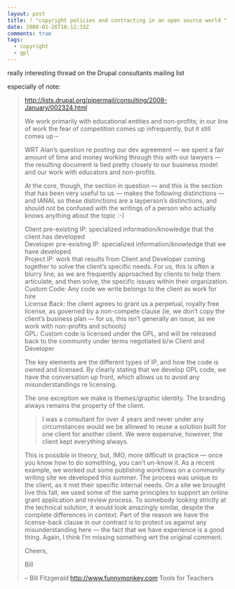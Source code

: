 ```yaml
---
layout: post
title: ! "copyright policies and contracting in an open source world "
date: 2008-01-26T16:12:33Z
comments: true
tags:
  - copyright
  - gpl
---
```


really interesting thread on the Drupal consultants mailing list

especially of note:

> http://lists.drupal.org/pipermail/consulting/2008-January/002324.html
>
> We work primarily with educational entities and non-profits; in our line
> of work the fear of competition comes up infrequently, but it still
> comes up –
>
> WRT Alan’s question re posting our dev agreement — we spent a fair
> amount of time and money working through this with our lawyers — the
> resulting document is tied pretty closely to our business model and our
> work with educators and non-profits.
>
> At the core, though, the section in question — and this is the section
> that has been very useful to us — makes the following distinctions —
> and IANAL so these distinctions are a layperson’s distinctions, and
> should not be confused with the writings of a person who actually knows
> anything about the topic :-)
>
> Client pre-existing IP: specialized information/knowledge that the
> client has developed  
> Developer pre-existing IP: specialized information/knowledge that we
> have developed  
> Project IP: work that results from Client and Developer coming together
> to solve the client’s specific needs. For us, this is often a blurry
> line, as we are frequently approached by clients to help them
> articulate, and then solve, the specific issues within their organization.  
> Custom Code: Any code we write belongs to the client as work for hire  
> License Back: the client agrees to grant us a perpetual, royalty free
> license, as governed by a non-compete clause (ie, we don’t copy the
> client’s business plan — for us, this isn’t generally an issue, as we
> work with non-profits and schools)  
> GPL: Custom code is licensed under the GPL, and will be released back to
> the community under terms negotiated b/w Client and Developer
>
> The key elements are the different types of IP, and how the code is
> owned and licensed. By clearly stating that we develop GPL code, we have
> the conversation up front, which allows us to avoid any
> misunderstandings re licensing.
>
> The one exception we make is themes/graphic identity. The branding
> always remains the property of the client.
>
> > I was a consultant for over 4 years and never under any
> > circumstances would we be allowed to reuse a solution built for
> > one client for another client. We were expensive, however, the
> > client kept everything always.
>
> This is possible in theory, but, IMO, more difficult in practice — once
> you know how to do something, you can’t un-know it. As a recent example,
> we worked out some publishing workflows on a community writing site we
> developed this summer. The process was unique to the client, as it met
> their specific internal needs. On a site we brought live this fall, we
> used some of the same principles to support an online grant application
> and review process. To somebody looking strictly at the technical
> solution, it would look amazingly similar, despite the complete
> differences in context. Part of the reason we have the license-back
> clause in our contract is to protect us against any misunderstanding
> here — the fact that we have experience is a good thing. Again, I think
> I’m missing something wrt the original comment.
>
> Cheers,
>
> Bill
>
> –
> Bill Fitzgerald
> http://www.funnymonkey.com
> Tools for Teachers
